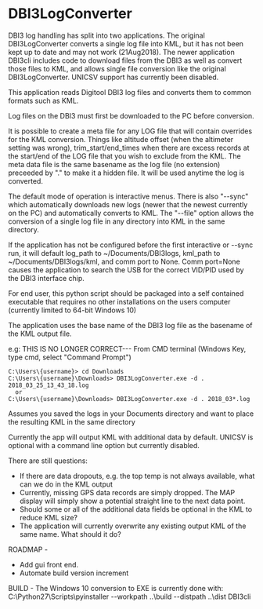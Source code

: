 # DBI3LogConverter
DBI3 log handling has split into two applications.  The original DBI3LogConverter converts
a single log file into KML, but it has not been kept up to date and may not work (21Aug2018).
The newer application DBI3cli includes code to download files from the DBI3 as well as
convert those files to KML, and allows single file conversion like the original DBI3LogConverter.
  UNICSV support has currently been disabled.

This application reads Digitool DBI3 log files and converts them to common formats such as KML.

Log files on the DBI3 must first be downloaded to the PC before conversion.

It is possible to create a meta file for any LOG file that will contain overrides for the KML conversion.  Things like altitude offset (when the altimeter setting was wrong), trim_start/end_times when there are
excess records at the start/end of the LOG file that you wish to exclude from the KML.  The meta data file is the same basename as the log file (no extension) preceeded by "." to make it a hidden file.
It will be used anytime the log is converted.

The default mode of operation is interactive menus.  There is also "--sync" which automatically
downloads new logs (newer that the newest currently on the PC) and automatically converts to
KML.  The "--file" option allows the conversion of a single log file in any directory into KML in the same
directory.

If the application has not be configured before the first interactive or --sync run, it will
default log_path to ~/Documents/DBI3logs, kml_path to ~/Documents/DBI3logs/kml, and comm
port to None.  Comm port=None causes the application to search the USB for the correct
VID/PID used by the DBI3 interface chip.

For end user, this python script should be packaged into a self contained executable that requires no other installations on the users computer (currently limited to 64-bit Windows 10)

The application uses the base name of the DBI3 log file as the basename of the KML output file.

e.g:  THIS IS NO LONGER CORRECT---
From CMD terminal (Windows Key, type cmd, select "Command Prompt")
```
C:\Users\{username}> cd Downloads
C:\Users\{username}\Downloads> DBI3LogConverter.exe -d . 2018_03_25_13_43_18.log
  or
C:\Users\{username}\Downloads> DBI3LogConverter.exe -d . 2018_03*.log
```
Assumes you saved the logs in your Documents directory and want to place the resulting KML in the same directory



Currently the app will output KML with additional data by default.  UNICSV is optional with a command line option
 but currently disabled.

There are still questions:
- If there are data dropouts, e.g. the top temp is not always available, what can we do in the KML output
- Currently, missing GPS data records are simply dropped.  The MAP display will simply show a potential straight line to the next data point.
- Should some or all of the additional data fields be optional in the KML to reduce KML size?
- The application will currently overwrite any existing output KML of the same name.  What should it do?

ROADMAP -
- Add gui front end.
- Automate build version increment

BUILD - The Windows 10 conversion to EXE is currently done with:
 C:\Python27\Scripts\pyinstaller --workpath ..\build --distpath ..\dist DBI3cli